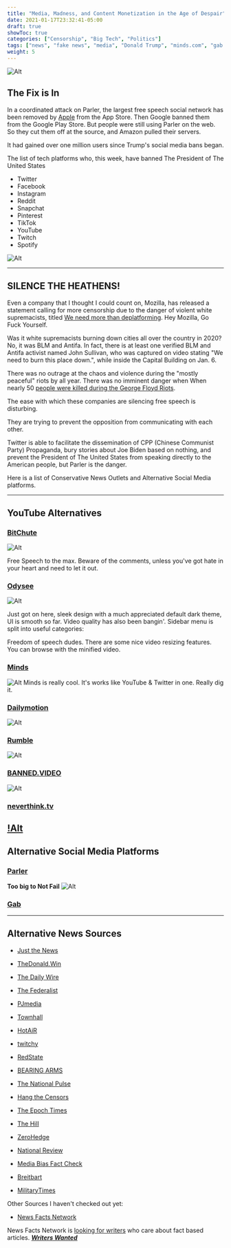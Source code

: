 ```yaml
---
title: "Media, Madness, and Content Monetization in the Age of Despair"
date: 2021-01-17T23:32:41-05:00
draft: true
showToc: true
categories: ["Censorship", "Big Tech", "Politics"]
tags: ["news", "fake news", "media", "Donald Trump", "minds.com", "gab.com", "parler.com", "bitchute.com", "conservatives", "censorship", "communism", "big tech", "socialism", "right-wing", "right of center", "conservative news", "alternative news", "silent majority", "Donald Trump", "Donald Trump Jr", "Rush Limbaugh", "Pro Life", "Christian",  "MAGA", "fascism", "globalists", "cabal", "conspiracy", "YouTube alternative", "alt-tech", "free speech", "constitution", "Antifa", "BLM", "Black Lives Matter", "Mostly Peaceful Protests", "Riots", "Hypocricy", "protonmail", "vpn", "quit facebook", "quit twitter", "", "George Soros", "Alex Jones", "Tucker Carlson", "Ben Shapiro", "Gab", "Parler", "bitchute", "libertarian", "odysee.com", "lbry", "rumble", "quit apple", "quit google", "thepostmillenial", "2020 election", "election 2020", "hysteria", "crime", "gun control", "Hillary Clinton", "Joe Biden", "Kamala Harris", "bias", "fake news", "Andrew Cuomo", "CNN", "MSNBC", "Fox News"]
weight: 5
---
```


![Alt](/posts/images/parler-goneforlong.png "message from Parler regarding their banishment from the internet by communist Tech-Lords")

## The Fix is In

In a coordinated attack on Parler, the largest free speech social network has been removed by [Apple](https://nlpc.org/2020/12/30/report-uighur-slaves-forced-to-work-in-apple-suppliers-factory/) from the App Store. Then Google banned them from the Google Play Store. But people were still using Parler on the web. So they cut them off at the source, and Amazon pulled their servers. 

It had gained over one million users since Trump's social media bans began.

The list of tech platforms who, this week, have banned The President of The United States
- Twitter
- Facebook
- Instagram
- Reddit
- Snapchat
- Pinterest
- TikTok
- YouTube
- Twitch
- Spotify


![Alt](/posts/images/techcrunch.png "TechCrunch headline about banning of Donald Trump")

----

## SILENCE THE HEATHENS!
Even a company that I thought I could count on, Mozilla, has released a statement calling for more censorship due to the danger of violent white supremacists, titled [We need more than deplatforming](https://blog.mozilla.org/blog/2021/01/08/we-need-more-than-deplatforming/). 
Hey Mozilla, Go Fuck Yourself.

Was it white supremacists burning down cities all over the country in 2020? No, it was BLM and Antifa. In fact, there is at least one verified BLM and Antifa activist named John Sullivan, who was captured on video stating "We need to burn this place down.", while inside the Capital Building on Jan. 6.

There was no outrage at the chaos and violence during the "mostly peaceful" riots by all year. There was no imminent danger when When nearly 50 [people were killed during the George Floyd Riots](https://pjmedia.com/news-and-politics/tyler-o-neil/2020/07/05/say-their-names-20-people-killed-in-the-george-floyd-riots-n592577).


The ease with which these companies are silencing free speech is disturbing.

They are trying to prevent the opposition from communicating with each other.
 
Twitter is able to facilitate the dissemination of CPP (Chinese Communist Party) Propaganda, bury stories about Joe Biden based on nothing, and prevent the President of The United States from speaking directly to the American people, but Parler is the danger.

Here is a list of Conservative News Outlets and Alternative Social Media platforms. 

---

## YouTube Alternatives

### [BitChute](https://bitchute.com)
![Alt](/posts/images/bitchute.png "image of bitchute.com home screen")

Free Speech to the max. 
Beware of the comments, unless you've got hate in your heart and need to let it out.

### [Odysee](https://odysee.com)
![Alt](/posts/images/odysee-dogs.png "a dog video channel on odysee.com")

Just got on here, sleek design with a much appreciated default dark theme, UI is smooth so far. Video quality has also been bangin'.
Sidebar menu is split into useful categories:

Freedom of speech dudes.
There are some nice video resizing features. You can browse with the minified video. 

### [Minds](https://minds.com)
![Alt](/posts/images/minds.png "image of minds.com home screen")
Minds is really cool. It's works like YouTube & Twitter in one.
Really dig it.

### [Dailymotion](https://dailymotion.com)
![Alt](/posts/images/dailymotion.png "screen capture of dailymotion.com")

### [Rumble](https://rumble.com)
![Alt](/posts/images/rumble.png "image of a beaver chewing through a thick poplar tree limb in seconds on rumble.com")

### [BANNED.VIDEO](https://banned.video)
![Alt](/posts/images/banned.video.png "screen capture of banned.video")

### [neverthink.tv](https://neverthink.tv)
[!Alt](/posts/images/neverthink.png)
---

## Alternative Social Media Platforms

### [Parler](https://parler.com)
**Too big to Not Fail**
![Alt](/posts/images/parler404.png "server error on parler.com after Amazon removed servers.")

### [Gab](https://gab/com)

---
## Alternative News Sources

- [Just the News](https://justthenews.com)

- [TheDonald.Win](https://thedonald.win)

- [The Daily Wire](https://dailywire.com)

- [The Federalist](https://thefederalist.com)

- [PJmedia](https://pjmedia.com/news-and-politics) 

- [Townhall](https://townhall.com)

- [HotAiR](https://hotair.com)

- [twitchy](https://twitchy.com)

- [RedState](https://redstate.com/alexparker/2021/01/10/science-study-racism-victim-trauma-lsd-acid-mushrooms-psychotropics-drugs-education-prevention-policy-n307880)  

- [BEARING ARMS](https://bearingarms.com) 

- [The National Pulse](https://thenationalpulse.com/breaking/ex-capitol-police-chief-says-pelosi-mcconnells-sergeants-at-arms-refused-security-measures-while-new-timeline-proves-trump-incitement-claims-bogus/)

- [Hang the Censors](https://www.hangthecensors.com/488150.html)

- [The Epoch Times](https://theepochtimes.com)

- [The Hill](https://thehill.com)

- [ZeroHedge](https://zerohedge.com)

- [National Review](https://nationalreview.com)

- [Media Bias Fact Check](https://mediabiasfactcheck.com)      

- [Breitbart](https://breitbart.com)

- [MilitaryTimes](https://www.militarytimes.com/news/your-military/)


Other Sources I haven't checked out yet:
- [News Facts Network](https://newsfactsnetwork.com/2021/01/08/the-latest-fact-checks-curated-by-media-bias-fact-check-1-8-2021/)

News Facts Network is [looking for writers](https://newsfactsnetwork.com/writers-wanted/) who care about fact based articles.
***[Writers Wanted](https://newsfactsnetwork.com/writers-wanted/)***
